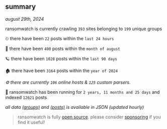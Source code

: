 
## summary
_august 29th, 2024_

ransomwatch is currently crawling `393` sites belonging to `199` unique groups

⏲ there have been `22` posts within the `last 24 hours`

🦈 there have been `400` posts within the `month of august`

🪐 there have been `1028` posts within the `last 90 days`

🏚 there have been `3164` posts within the `year of 2024`

_⚙️ there are currently `106` online hosts & `125` custom parsers._

🦕 ransomwatch has been running for `2 years, 11 months and 25 days` and indexed `12621` posts

_all data  [(groups)](http://ransomwhat.telemetry.ltd/groups) and [(posts)](http://ransomwhat.telemetry.ltd/posts) is available in JSON (updated hourly)_

> ransomwatch is fully [open source](https://github.com/joshhighet/ransomwatch#ransomwatch--). please consider [sponsoring](https://github.com/sponsors/joshhighet) if you find it useful!
